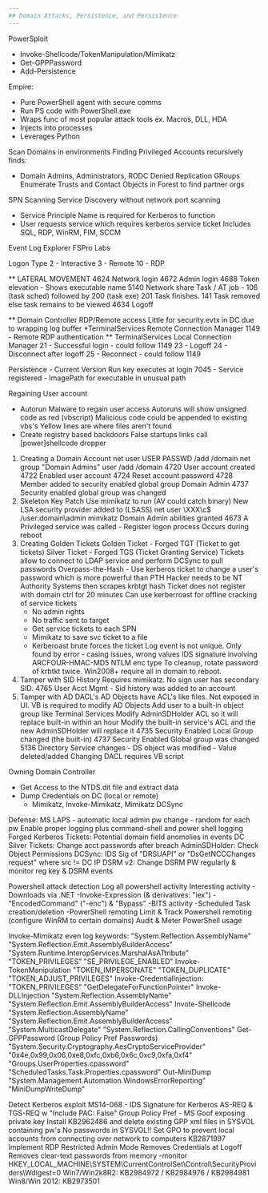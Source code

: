 ```yaml
---
## Domain Attacks, Persistence, and Persistence
---
```


PowerSploit
* Invoke-Shellcode/TokenManipulation/Mimikatz
* Get-GPPPassword
* Add-Persistence

Empire:
* Pure PowerShell agent with secure comms
* Run PS code with PowerShell.exe
* Wraps func of most popular attack tools ex. Macros, DLL, HDA
* Injects into processes
* Leverages Python

Scan Domains in environments
Finding Privileged Accounts recursively finds:
* Domain Admins, Administrators, RODC Denied Replication GRoups
Enumerate Trusts and Contact Objects in Forest to find partner orgs

SPN Scanning Service Discovery without network port scanning
* Service Principle Name is required for Kerberos to function
* User requests service which requires kerberos service ticket
    Includes SQL, RDP, WinRM, FIM, SCCM

Event Log Explorer FSPro Labs

Logon Type
2 - Interactive
3 - Remote
10 - RDP

** LATERAL MOVEMENT
4624 Network login
4672 Admin login
4688 Token elevation - Shows executable name
5140 Network share
Task / AT job - 106 (task sched) followed by 200 (task exe)
201 Task finishes.
141 Task removed else task remains to be viewed
4634 Logoff

** Domain Controller RDP/Remote access
Little for security.evtx in DC due to wrapping log buffer
*TerminalServices Remote Connection Manager
1149 - Remote RDP authentication
** TerminalServices Local Connection Manager
21 - Successful login - could follow 1149
23 - Logoff
24 - Disconnect after logoff
25 - Reconnect - could follow 1149

Persistence - Current Version Run key executes at login
7045 - Service registered - ImagePath for executable in unusual path

Regaining User account
* Autorun Malware to regain user access
   Autoruns will show unsigned code as red (vbscript)
     Malicious code could be appended to existing vbs's
     Yellow lines are where files aren't found
* Create registry based backdoors
   False startups links call [power]shellcode dropper
1) Creating a Domain Account
   net user USER PASSWD /add /domain
   net group "Domain Admins" user /add /domain
   4720 User account created
   4722 Enabled user account
   4724 Reset account password
   4728 Member added to security enabled global group Domain Admin
   4737 Security enabled global group was changed
2) Skeleton Key Patch
   Use mimikatz to run (AV could catch binary)
   New LSA security provider added to (LSASS)
   net user \\XXX\c$ /user:domain\admin mimikatz
   Domain Admin abilities granted
   4673 A Privileged service was called - Register logon process
     Occurs during reboot
3) Creating Golden Tickets
   Golden Ticket - Forged TGT (Ticket to get tickets)
   Silver Ticket - Forged TGS (Ticket Granting Service)
   Tickets allow to connect to LDAP service and perform DCSync to pull passwords
   Overpass-the-Hash - Use kerberos ticket to change a user's password which is more powerful than PTH
   Hacker needs to be NT Authority Systems then scrapes krbtgt hash
   Ticket does not register with domain ctrl for 20 minutes
   Can use kerberroast for offline cracking of service tickets
     - No admin rights
     - No traffic sent to target
     - Get service tickets to each SPN
     - Mimikatz to save svc ticket to a file
     - Kerberoast brute forces the ticket
   Log event is not unique. Only found by error - casing issues, wrong values
   IDS signature involving ARCFOUR-HMAC-MD5 NTLM enc type
   To cleanup, rotate password of krbtkt twice.  Win2008+ require all in domain
     to reboot.
4) Tamper with SID History
   Requires mimikatz. No sign user has secondary SID.
   4765 User Acct Mgmt - Sid history was added to an account
5) Tamper with AD DACL's
   AD Objects have ACL's like files.  Not exposed in UI. 
   VB is required to modify AD Objects
   Add user to a built-in object group like Terminal Services
   Modify AdminSDHolder ACL so it will replace built-in within an hour
   Modify the built-in service's ACL and the new AdminSDHolder will replace it
   4735 Security Enabled Local Group changed (the built-in)
   4737 Security Enabled Global group was changed
   5136 Directory Service changes - DS object was modified - Value deleted/added
   Changing DACL requires VB script

Owning Domain Controller
- Get Access to the NTDS.dit file and extract data
- Dump Credentials on DC (local or remote)
  + Mimikatz, Invoke-Mimikatz, Mimikatz DCSync

Defense: 
MS LAPS - automatic local admin pw change - random for each pw
Enable proper logging plus command-shell and power shell logging
Forged Kerberos Tickets: Potential domain field anomolies in events
DC Silver Tickets: Change acct passwords after breach
AdminSDHolder: Check Object Permissions
DCSync: IDS Sig of "DRSUAPI" or "DsGetNCCChanges request" where src != DC IP
DSRM v2: Change DSRM PW regularly & monitor reg key & DSRM events

Powershell attack detection
Log all powershell activity
Interesting activity
  -Downloads via .NET
  -Invoke-Expression (& derivatives: "iex")
  -"EncodedCommand" ("-enc") & "Bypass"
  -BITS activity
  -Scheduled Task creation/deletion
  -PowerShell remoting
Limit & Track Powershell remoting (configure WinRM to certain domains)
Audit & Meter PowerShell usage

Invoke-Mimikatz even log keywords:
  "System.Reflection.AssemblyName"
  "System.Reflection.Emit.AssemblyBuilderAccess"
  "System.Runtime.InteropServices.MarshalAsATtribute"
  "TOKEN_PRIVILEGES"
  "SE_PRIVILEGE_ENABLED"
Invoke-TokenManipulation
  "TOKEN_IMPERSONATE"
  "TOKEN_DUPLICATE"
  "TOKEN_ADJUST_PRIVILEGES"
Invoke-CredentialInjection:
  "TOKEN_PRIVILEGES"
  "GetDelegateForFunctionPointer"
Invoke-DLLInjection
  "System.Reflection.AssemblyName"
  "System.Reflection.Emit.AssemblyBuilderAccess"
Invote-Shellcode
  "System.Reflection.AssemblyName"
  "System.Reflection.Emit.AssemblyBuilderAccess"
  "System.MulticastDelegate"
  "System.Reflection.CallingConventions"
Get-GPPPassword (Group Policy Pref Passwords)
  "System.Security.Cryptography.AesCryptoServiceProvider"
  "0x4e,0x99,0x06,0xe8,0xfc,0xb6,0x6c,0xc9,0xfa,0xf4"
  "Groups.UserProperties.cpassword"
  "ScheduledTasks.Task.Properties.cpassword"
Out-MiniDump
  "System.Management.Automation.WindowsErrorReporting"
  "MiniDumpWriteDump"

Detect Kerberos exploit
  MS14-068 - IDS Signature for Kerberos AS-REQ & TGS-REQ w "Include PAC: False"
Group Policy Pref - MS Goof exposing private key
  Install KB2962486 and delete existing GPP xml files in SYSVOL containing pw's
  No passwords in SYSVOL!!
Set GPO to prevent local accounts from connecting over network to computers
  KB2871997
Implement RDP Restricted Admin Mode
  Removes Credentials at Logoff
  Removes clear-text passwords from memory
   -monitor HKEY_LOCAL_MACHINE\SYSTEM\CurrentControlSet\Control\SecurityProviders\Wdigest=0
  Win7/Win2k8R2: KB2984972 / KB2984976 / KB2984981
  Win8/Win 2012: KB2973501
